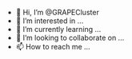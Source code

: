 - 👋 Hi, I’m @GRAPECluster
- 👀 I’m interested in ...
- 🌱 I’m currently learning ...
- 💞️ I’m looking to collaborate on ...
- 📫 How to reach me ...

<!---
GRAPECluster/GRAPECluster is a ✨ special ✨ repository because its `README.md` (this file) appears on your GitHub profile.
You can click the Preview link to take a look at your changes.
--->
